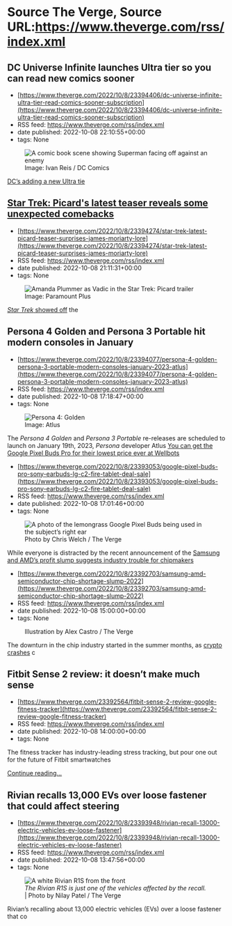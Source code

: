 # Source The Verge, Source URL:https://www.theverge.com/rss/index.xml

## DC Universe Infinite launches Ultra tier so you can read new comics sooner
 - [https://www.theverge.com/2022/10/8/23394406/dc-universe-infinite-ultra-tier-read-comics-sooner-subscription](https://www.theverge.com/2022/10/8/23394406/dc-universe-infinite-ultra-tier-read-comics-sooner-subscription)
 - RSS feed: https://www.theverge.com/rss/index.xml
 - date published: 2022-10-08 22:10:55+00:00
 - tags: None

<figure>
      <img alt="A comic book scene showing Superman facing off against an enemy" src="https://cdn.vox-cdn.com/thumbor/EPCRboq4q0Ou8oO4ZV0QbZuSKNs=/0x386:1238x1211/1310x873/cdn.vox-cdn.com/uploads/chorus_image/image/71471636/Death_of_Superman_Ivan_Reis_634193b80e5af8.80572345.0.jpg" />
        <figcaption>Image: Ivan Reis / DC Comics</figcaption>
    </figure>

  <p id="nWDcU7"><a href="https://www.dc.com/blog/2022/10/08/introducing-dc-universe-infinite-ultra">DC’s adding a new Ultra tie

## Star Trek: Picard's latest teaser reveals some unexpected comebacks
 - [https://www.theverge.com/2022/10/8/23394274/star-trek-latest-picard-teaser-surprises-james-moriarty-lore](https://www.theverge.com/2022/10/8/23394274/star-trek-latest-picard-teaser-surprises-james-moriarty-lore)
 - RSS feed: https://www.theverge.com/rss/index.xml
 - date published: 2022-10-08 21:11:31+00:00
 - tags: None

<figure>
      <img alt="Amanda Plummer as Vadic in the Star Trek: Picard trailer" src="https://cdn.vox-cdn.com/thumbor/uoWdjZ-h3-0VINfaZP_XE2W1M8E=/150x0:1770x1080/1310x873/cdn.vox-cdn.com/uploads/chorus_image/image/71471454/star_trek_picard_final_season_trailer.0.jpeg" />
        <figcaption>Image: Paramount Plus</figcaption>
    </figure>

  <p id="fOvF7U"><a href="https://blog.trekcore.com/2022/10/star-trek-picard-season-3-villain-trailer-spiner-reveal/"><em>Star Trek</em> showed off</a> the

## Persona 4 Golden and Persona 3 Portable hit modern consoles in January
 - [https://www.theverge.com/2022/10/8/23394077/persona-4-golden-persona-3-portable-modern-consoles-january-2023-atlus](https://www.theverge.com/2022/10/8/23394077/persona-4-golden-persona-3-portable-modern-consoles-january-2023-atlus)
 - RSS feed: https://www.theverge.com/rss/index.xml
 - date published: 2022-10-08 17:18:47+00:00
 - tags: None

<figure>
      <img alt="Persona 4: Golden" src="https://cdn.vox-cdn.com/thumbor/k5if2miEbzkTTVrVyY4XZDSh7hs=/0x0:1129x753/1310x873/cdn.vox-cdn.com/uploads/chorus_image/image/71470898/p4golden.0.0.jpg" />
        <figcaption>Image: Atlus</figcaption>
    </figure>

  <p id="42ikZo">The <em>Persona 4</em> <em>Golden</em> and <em>Persona 3 Portable</em> re-releases are scheduled to launch on January 19th, 2023, <em>Persona</em> developer Atlus<em> </em><a href="https://twitter.com/Atlus_West/statu

## You can get the Google Pixel Buds Pro for their lowest price ever at Wellbots
 - [https://www.theverge.com/2022/10/8/23393053/google-pixel-buds-pro-sony-earbuds-lg-c2-fire-tablet-deal-sale](https://www.theverge.com/2022/10/8/23393053/google-pixel-buds-pro-sony-earbuds-lg-c2-fire-tablet-deal-sale)
 - RSS feed: https://www.theverge.com/rss/index.xml
 - date published: 2022-10-08 17:01:46+00:00
 - tags: None

<figure>
      <img alt="A photo of the lemongrass Google Pixel Buds being used in the subject’s right ear" src="https://cdn.vox-cdn.com/thumbor/0UT48IDMim1IPilvdtwn7r8ul0E=/0x0:2040x1360/1310x873/cdn.vox-cdn.com/uploads/chorus_image/image/71470866/DSCF8473_2.0.jpg" />
        <figcaption>Photo by Chris Welch / The Verge</figcaption>
    </figure>

  <p id="8FPsST">While everyone is distracted by the recent announcement of the <a href="https://www.theverge.com/2022/10/6/23381214/google-pixel-7-p

## Samsung and AMD’s profit slump suggests industry trouble for chipmakers
 - [https://www.theverge.com/2022/10/8/23392703/samsung-amd-semiconductor-chip-shortage-slump-2022](https://www.theverge.com/2022/10/8/23392703/samsung-amd-semiconductor-chip-shortage-slump-2022)
 - RSS feed: https://www.theverge.com/rss/index.xml
 - date published: 2022-10-08 15:00:00+00:00
 - tags: None

<figure>
      <img alt="" src="https://cdn.vox-cdn.com/thumbor/OzyC6-pSwddEGVh0Mji7wGbERJM=/0x0:2040x1360/1310x873/cdn.vox-cdn.com/uploads/chorus_image/image/71470465/acastro_210430_1777_semiCon_0003.0.jpg" />
        <figcaption>Illustration by Alex Castro / The Verge</figcaption>
    </figure>

  <p id="eUxMfu">The downturn in the chip industry started in the summer months, as <a href="https://www.theverge.com/2022/6/13/23165611/bitcoin-ethereum-crypto-price-drop-celsius">crypto crashes</a> c

## Fitbit Sense 2 review: it doesn’t make much sense
 - [https://www.theverge.com/23392564/fitbit-sense-2-review-google-fitness-tracker](https://www.theverge.com/23392564/fitbit-sense-2-review-google-fitness-tracker)
 - RSS feed: https://www.theverge.com/rss/index.xml
 - date published: 2022-10-08 14:00:00+00:00
 - tags: None

<p>The fitness tracker has industry-leading stress tracking, but pour one out for the future of Fitbit smartwatches</p>
  <p>
    <a href="https://www.theverge.com/23392564/fitbit-sense-2-review-google-fitness-tracker">Continue reading&hellip;</a>
  </p>

## Rivian recalls 13,000 EVs over loose fastener that could affect steering
 - [https://www.theverge.com/2022/10/8/23393948/rivian-recall-13000-electric-vehicles-ev-loose-fastener](https://www.theverge.com/2022/10/8/23393948/rivian-recall-13000-electric-vehicles-ev-loose-fastener)
 - RSS feed: https://www.theverge.com/rss/index.xml
 - date published: 2022-10-08 13:47:56+00:00
 - tags: None

<figure>
      <img alt="A white Rivian R1S from the front" src="https://cdn.vox-cdn.com/thumbor/BBtbg4tMmfpIeapW0_SFSLZgcIE=/340x282:1591x1116/1310x873/cdn.vox-cdn.com/uploads/chorus_image/image/71470302/npatel_220627_5327_0046.0.jpg" />
        <figcaption><em>The Rivian R1S is just one of the vehicles affected by the recall.</em> | Photo by Nilay Patel / The Verge</figcaption>
    </figure>

  <p id="sfWIVi">Rivian’s recalling about 13,000 electric vehicles (EVs) over a loose fastener that co
